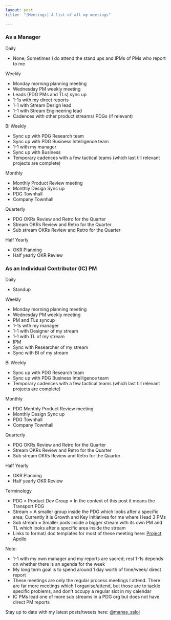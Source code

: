 ```yaml
---
layout: post
title:  "[Meetings] A list of all my meetings"

---
```


### As a Manager

Daily
- None; Sometimes I do attend the stand ups and IPMs of PMs who report to me

Weekly
- Monday morning planning meeting
- Wednesday PM weekly meeting
- Leads (PDG PMs and TLs) sync up
- 1-1s with my direct reports
- 1-1 with Stream Design lead
- 1-1 with Stream Engineering lead
- Cadences with other product streams/ PDGs (if relevant)

Bi Weekly
- Sync up with PDG Research team
- Sync up with PDG Business Intelligence team
- 1-1 with my manager
- Sync up with Business
- Temporary cadences with a few tactical teams (which last till relevant projects are complete)

Monthly
- Monthly Product Review meeting
- Monthly Design Sync up
- PDG Townhall
- Company Townhall

Quarterly
- PDG OKRs Review and Retro for the Quarter
- Stream OKRs Review and Retro for the Quarter
- Sub stream OKRs Review and Retro for the Quarter

Half Yearly
- OKR Planning
- Half yearly OKR Review

### As an Individual Contributor (IC) PM

Daily
- Standup

Weekly
- Monday morning planning meeting
- Wednesday PM weekly meeting
- PM and TLs syncup
- 1-1s with my manager
- 1-1 with Designer of my stream
- 1-1 with TL of my stream
- IPM
- Sync with Researcher of my stream
- Sync with BI of my stream

Bi Weekly
- Sync up with PDG Research team
- Sync up with PDG Business Intelligence team
- Temporary cadences with a few tactical teams (which last till relevant projects are complete)

Monthly
- PDG Monthly Product Review meeting
- Monthly Design Sync up
- PDG Townhall
- Company Townhall

Quarterly
- PDG OKRs Review and Retro for the Quarter
- Stream OKRs Review and Retro for the Quarter
- Sub stream OKRs Review and Retro for the Quarter

Half Yearly
- OKR Planning
- Half yearly OKR Review

Terminology
- PDG = Product Dev Group = In the context of this post it means the Transport PDG  
- Stream = A smaller group inside the PDG which looks after a specific area; Currently it is Growth and Key Initiatives for me where I lead 3 PMs
- Sub stream = Smaller pods inside a bigger stream with its own PM and TL which looks after a specific area inside the stream
- Links to format/ doc templates for most of these meeting here: [Project Apollo](https://manassaloi.com/2020/03/23/running-product-team.html)

Note:
- 1-1 with my own manager and my reports are sacred; rest 1-1s depends on whether there is an agenda for the week
- My long term goal is to spend around 1 day worth of time/week/ direct report
- These meetings are only the regular process meetings I attend. There are far more meetings which I organise/attend, but those are to tackle specific problems, and don't occupy a regular slot in my calendar
- IC PMs lead one of more sub streams in a PDG org but does not have direct PM reports


Stay up to date with my latest posts/tweets here: [@manas_saloi](http://twitter.com/manas_saloi)
